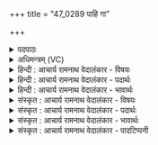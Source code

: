 +++
title = "47_0289 पाहि गा"

+++
<details><summary>पदपाठः</summary>

पा꣣हि꣢। गाः। अ꣡न्ध꣢꣯सः। म꣡दे꣢꣯। इ꣡न्द्रा꣢꣯य। मे꣣ध्यातिथे। मेध्य। अतिथे। यः꣢। स꣡म्मि꣢꣯श्लः। सम्। मि꣣श्लः। ह꣡र्योः꣢꣯। यः। हि꣣रण्य꣡यः। इ꣡न्द्रः꣢꣯। व꣣ज्री꣢। हि꣣रण्य꣡यः꣢। २८९।
</details>

<details><summary>अधिमन्त्रम् (VC)</summary>

- इन्द्रः
- मेध्यातिथिः काण्वः
- बृहती
- मध्यमः
- ऐन्द्रं काण्डम्
</details>

<details><summary>हिन्दी : आचार्य रामनाथ वेदालंकार - विषयः</summary>

अगले मन्त्र में इन्द्र के आतिथ्य की प्रेरणा दी गयी है।
</details>

<details><summary>हिन्दी : आचार्य रामनाथ वेदालंकार - पदार्थः</summary>

पदार्थान्वयभाषाः -  हे (मेध्यातिथे) पवित्र इन्द्र रूप अतिथिवाले स्तोता ! तू (अन्धसः) भक्तिरस के (मदे) आनन्द में विह्वल होकर (इन्द्राय) इन्द्र परमेश्वर के लिए, अर्थात् उसके आतिथ्य के लिए (गाः) स्तुतिवाणियों को (पाहि) पाल-पोसकर प्रवृत्त कर, (यः) जो इन्द्र परमेश्वर (हर्योः) मन-प्राणरूप घोड़ों को (संमिश्लः) शरीर में नियुक्त करनेवाला है, और (यः) जो (हिरण्ययः) ज्योतिर्मय तथा यशोमय है, और जो (इन्द्रः) परमेश्वर (वज्री) वज्र के समान विद्यमान आक्रामक तथा रक्षक बल से युक्त होकर दुर्जनों को दण्डित एवं सज्जनों को रक्षित करनेवाला और (हिरण्ययः) सत्यरूप स्वर्णालङ्कार से अलङ्कृत है ॥७॥ इस मन्त्र में इन्द्राय गाः पाहि’ इससे यह उपमालङ्कार ध्वनित होता है कि जैसे कोई गृहस्थ विद्वान् अतिथियों के सत्कार के लिए गाय पालता है। ‘इन्द्रा, इन्द्रे’ में छेकानुप्रास, ‘हर्यो र्योहि’ में वृत्त्यनुप्रास, तथा ‘हिरण्यय, हिरण्ययः’ में यमक अलङ्कार है ॥७॥
</details>

<details><summary>हिन्दी : आचार्य रामनाथ वेदालंकार - भावार्थः</summary>

भावार्थभाषाः -  अतिथि-सत्कार मनुष्य का परम धर्म है। इन्द्र परमेश्वर भी मनुष्य के हृदय-गृह का अतिथि है। उसके आतिथ्य के लिए उसे श्रद्धारस में विभोर होकर स्तुतिवाणीरूप अर्घ्य प्रदान करना चाहिए। इन्द्र परमेश्वर एक विलक्षण अतिथि है, जो अपना आतिथ्य करनेवाले को ज्योति, यश एवं सत्यादिरूप सुवर्ण प्रदान करता है, अपने बल से उसकी रक्षा करता है, उसके शरीर में मन और प्राण को नियुक्त करके उसे लम्बी आयु और सामर्थ्य देता है ॥७॥
</details>

<details><summary>संस्कृत : आचार्य रामनाथ वेदालंकार - विषयः</summary>

अथेन्द्रस्यातिथ्याय प्रेरयति।
</details>

<details><summary>संस्कृत : आचार्य रामनाथ वेदालंकार - पदार्थः</summary>

पदार्थान्वयभाषाः -  हे (मेध्यातिथे२) मेध्यः पवित्रः इन्द्रः अतिथिर्यस्य तथाभूत स्तोतः त्वम् (अन्धसः) श्रद्धारसस्य (मदे) आनन्दे मग्नः सन् (इन्द्राय) परमेश्वराय, तस्य आतिथ्यार्थम् इत्यर्थः (गाः३) स्तुतिवाचः (पाहि) पालय। (यः) इन्द्रः परमेश्वरः (हर्योः) मनःप्राणरूपयोः अश्वयोः (संमिश्लः) संमिश्रः तव शरीरे नियोक्ताऽस्ति, (यः) यश्च परमेश्वरः, (हिरण्ययः) ज्योतिर्मयः यशोमयश्चास्ति। ‘ज्योतिर्वै हिरण्यम्’ तां० ब्रा० ६।६।१०। ‘यशो वै हिरण्यम्’ ऐ० ब्रा० ७।१८। यः (इन्द्रः) परमेश्वरः (वज्री) वज्रधरः, वज्रवद् विद्यमानेन आक्रामकेण रक्षकेण च बलेन युक्तः सन् दुर्जनानां दण्डयिता सज्जनानां च रक्षकः, (हिरण्ययः) सत्यरूपस्वर्णालङ्कारालंकृतश्च वर्तते। सत्यं वै हिरण्यम्। गो० उ० ३।१७ ॥७॥ अत्र ‘इन्द्राय गाः पाहि’ इत्यनेन यथा कश्चिद् गृहस्थः विदुषामतिथीनां सत्काराय धेनूः पालयति तथेति उपमालङ्कारो ध्वन्यते। ‘इन्द्रा, इन्द्रो’ इत्यत्र छेकानुप्रासः, ‘हर्यो-र्योहि’ इत्यत्र वृत्त्यनुप्रासः, ‘हिरण्ययं हिरण्ययः’ इति च यमकम् ॥७॥
</details>

<details><summary>संस्कृत : आचार्य रामनाथ वेदालंकार - भावार्थः</summary>

भावार्थभाषाः -  अतिथिसत्कारो मनुष्यस्य परमो धर्मः। इन्द्रः परमेश्वरोऽपि मनुष्यस्य हृदयगृहस्यातिथिः। तस्यातिथ्याय तेन श्रद्धारसनिर्भरेण सता स्ततिवाग्रूपोऽर्घ्यः प्रदेयः। स खलु विलक्षणोऽतिथिर्य आतिथेयाय ज्योतिर्यशः सत्यादिरूपं हिरण्यं प्रयच्छति, स्वबलेन तस्य रक्षां करोति, तच्छरीरे मनः प्राणं च संयोज्य तस्मै दीर्घमायुः सामर्थ्यं च ददाति ॥७॥
</details>

<details><summary>संस्कृत : आचार्य रामनाथ वेदालंकार - पादटिप्पनी</summary>

टिप्पणी:   १. ऋ० ८।३३।४ ‘गा अन्धसो’ इत्यत्र ‘गायान्धसो’, ‘र्यो हिरण्यय इन्द्रो वज्री’ इत्यत्र च ‘र्यः सुते सचा वज्री रथो’ इति पाठः। २. मेध्याः संगमनीयाः पवित्रा अतिथयो यस्य इति ऋ० १।३६।१७ भाष्ये, मेध्यैरतिथिभिर्युक्तोऽध्यापक इति च ऋ० १।३६।१० भाष्ये द०। मेधो यज्ञः, तस्मिन् भवः मेध्यः। मेध्यश्चासावतिथिश्च मेध्यातिथिः। यज्ञेन च अतिथिभूत इत्यर्थः—इति वि०। ३. गा इति गायतेः पञ्चमलकाररूपम्। गाय गीतिं कुरु इन्द्राय—इति भ०।
</details>